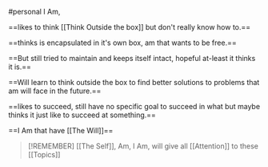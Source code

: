 #personal 
I Am,

==likes to think [[Think Outside the box]] but don't really know how to.==

==thinks is encapsulated in it's own box, am that wants to be free.==

==But still tried to maintain and keeps itself intact, hopeful at-least it thinks it is.==

==Will learn to think outside the box to find better solutions to problems that am will face in the future.==

==likes to succeed, still have no specific goal to succeed in what but maybe thinks it just like to succeed at something.== 

==I Am that have [[The Will]]==

>[!REMEMBER]
[[The Self]], Am, I Am, will give all [[Attention]] to these [[Topics]]
